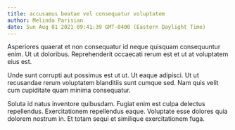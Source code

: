 ```yaml
---
title: accusamus beatae vel consequatur voluptatem
author: Melinda Parisian
date: Sun Aug 01 2021 09:41:39 GMT-0400 (Eastern Daylight Time)
---
```

Asperiores quaerat et non consequatur id neque quisquam consequuntur enim. Ut ut doloribus. Reprehenderit occaecati rerum est et ut at voluptatem eius est.

 Unde sunt corrupti aut possimus est ut ut. Ut eaque adipisci. Ut ut recusandae rerum voluptatem blanditiis sunt cumque sed. Nam quis velit cum cupiditate quam minima consequatur.

 Soluta id natus inventore quibusdam. Fugiat enim est culpa delectus repellendus. Exercitationem repellendus eaque. Voluptate esse dolores quia dolorem nostrum in. Et totam sequi et similique exercitationem fuga.